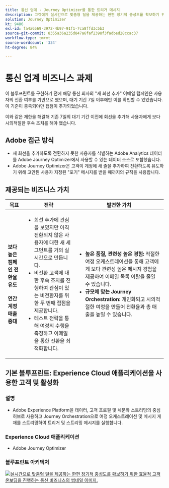 ```yaml
---
title: 통신 업계 - Journey Optimizer를 통한 트리거 메시지
description: 고객에게 실시간으로 맞춤형 딜을 제공하는 한편 장기적 충성도를 확보하기 위한 효율적 고객 온보딩을 진행합니다.
solution: Journey Optimizer
kt: 9486
exl-id: fa4a6569-3972-4b97-91f1-7ca8ffd3c5b3
source-git-commit: 8355a36a235d847a6faf2398f3fadbed28ccac37
workflow-type: tm+mt
source-wordcount: '334'
ht-degree: 84%

---
```


# 통신 업계 비즈니스 과제

이 블루프린트를 구현하기 전에 해당 통신 회사의 &quot;새 회선 추가&quot; 이메일 캠페인은 사용자의 전환 여부를 기반으로 했으며, 대기 기간 7일 이후에만 이를 확인할 수 있었습니다. 이 기준이 충족되야만 접점이 추가되었습니다.

이와 같은 제한을 해결해 기존 7일의 대기 기간 이전에 회선을 추가해 사용자에게 보다 시의적절한 후속 조치를 해야 했습니다.

## Adobe 접근 방식

* 새 회선을 추가하도록 전환하지 못한 사용자를 식별하는 Adobe Analytics 데이터를 Adobe Journey Optimizer에서 사용할 수 있는 데이터 소스로 포함했습니다.
* Adobe Journey Optimizer은 고객이 계정에 새 줄을 추가하여 전환하도록 유도하기 위해 고안된 사용자 지정된 &quot;포기&quot; 메시지를 받을 때까지의 규칙을 사용합니다.


## 제공되는 비즈니스 가치

| 목표 | 전략 | 발견한 가치 |
|---|---|---|
| **보다 높은 캠페인 전환율 유도&#x200B;**<br></br>**연간 계정 매출 증대**</ul> | <ul><li>회선 추가에 관심을 보였지만 아직 전환되지 않은 사용자에 대한 새 세그먼트를 거의 실시간으로 만듭니다.</li><li>비전환 고객에 대한 후속 조치를 진행하여 관심이 있는 비전환자를 위한 두 번째 접점을 제공합니다. </li><li>테스트 전략을 통해 여정의 수행을 측정하고 이메일을 통한 전환을 최적화합니다.</li></ul> | <ul><li><strong>높은 품질, 관련성 높은 경험:</strong> 적절한 여정 오케스트레이션을 통해 고객에게 보다 관련성 높은 메시지 경험을 제공하여 이메일 목록 이탈을 줄일 수 있습니다.</li><li><strong>규모에 맞는 Journey Orchestration:</strong> 개인화되고 시의적절한 여정을 만들어 전환율과 총 매출을 높일 수 있습니다.</li></ul> |

## 기본 블루프린트: Experience Cloud 애플리케이션을 사용한 고객 및 활성화

### 설명

<ul><li>Adobe Experience Platform을 데이터, 고객 프로필 및 세분화 스트리밍의 중심 허브로 사용하고 Journey Orchestration으로 여정 오케스트레이션 및 메시지 게재를 스트리밍하여 트리거 및 스트리밍 메시지를 실행합니다.</li></ul>

### Experience Cloud 애플리케이션

<ul><li>Adobe Journey Optimizer</li></ul>

### 블루프린트 아키텍처

<a href="https://experienceleague.adobe.com/docs/blueprints-learn/architecture/customer-journeys/journey-optimizer.html?lang=ko"><img alt="실시간으로 맞춤형 딜을 제공하는 한편 장기적 충성도를 확보하기 위한 효율적 고객 온보딩을 진행하는 통신 비즈니스의 썸네일 이미지." src="https://experienceleague.adobe.com/docs/blueprints-learn/assets/journey-optimizer.png?lang=en"/></a>
